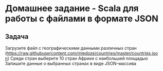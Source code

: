 # Домашнее задание - Scala для работы с файлами в формате JSON

## Задача


Загрузите файл с географическими данными различных стран (https://raw.githubusercontent.com/mledoze/countries/master/countries.json) Среди стран выберите 10 стран Африки с наибольшей площадью Запишите данные о выбранных странах в виде JSON-массива
